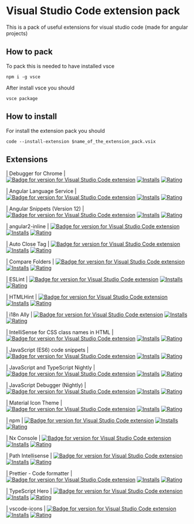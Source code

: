 # Visual Studio Code extension pack

This is a pack of useful extensions for visual studio code (made for angular projects)

## How to pack

To pack this is needed to have installed vsce

```
npm i -g vsce
```

After install vsce you should

```
vsce package
```

## How to install

For install the extension pack you should

```
code --install-extension $name_of_the_extension_pack.vsix
```

## Extensions

| Debugger for Chrome | [![Badge for version for Visual Studio Code extension](https://vsmarketplacebadge.apphb.com/version-short/msjsdiag.debugger-for-chrome.svg?color=blue&style=?style=for-the-badge&logo=visual-studio-code)](https://marketplace.visualstudio.com/items?itemName=msjsdiag.debugger-for-chrome&WT.mc_id=javascript-0000-jopapa) [![Installs](https://vsmarketplacebadge.apphb.com/installs-short/msjsdiag.debugger-for-chrome.svg?color=blue&style=flat-square)](https://marketplace.visualstudio.com/items?itemName=msjsdiag.debugger-for-chrome&WT.mc_id=javascript-0000-jopapa) [![Rating](https://vsmarketplacebadge.apphb.com/rating-short/msjsdiag.debugger-for-chrome.svg?color=blue&style=flat-square)](https://marketplace.visualstudio.com/items?itemName=msjsdiag.debugger-for-chrome&WT.mc_id=javascript-0000-jopapa)

| Angular Language Service | [![Badge for version for Visual Studio Code extension](https://vsmarketplacebadge.apphb.com/version-short/angular.ng-template.svg?color=blue&style=?style=for-the-badge&logo=visual-studio-code)](https://marketplace.visualstudio.com/items?itemName=angular.ng-template&WT.mc_id=javascript-0000-jopapa) [![Installs](https://vsmarketplacebadge.apphb.com/installs-short/angular.ng-template.svg?color=blue&style=flat-square)](https://marketplace.visualstudio.com/items?itemName=angular.ng-template&WT.mc_id=javascript-0000-jopapa) [![Rating](https://vsmarketplacebadge.apphb.com/rating-short/angular.ng-template.svg?color=blue&style=flat-square)](https://marketplace.visualstudio.com/items?itemName=angular.ng-template&WT.mc_id=javascript-0000-jopapa)

| Angular Snippets (Version 12) | [![Badge for version for Visual Studio Code extension](https://vsmarketplacebadge.apphb.com/version-short/johnpapa.angular2.svg?color=blue&style=?style=for-the-badge&logo=visual-studio-code)](https://marketplace.visualstudio.com/items?itemName=johnpapa.angular2&WT.mc_id=javascript-0000-jopapa) [![Installs](https://vsmarketplacebadge.apphb.com/installs-short/johnpapa.angular2.svg?color=blue&style=flat-square)](https://marketplace.visualstudio.com/items?itemName=johnpapa.angular2&WT.mc_id=javascript-0000-jopapa) [![Rating](https://vsmarketplacebadge.apphb.com/rating-short/johnpapa.angular2.svg?color=blue&style=flat-square)](https://marketplace.visualstudio.com/items?itemName=johnpapa.angular2&WT.mc_id=javascript-0000-jopapa)

| angular2-inline | [![Badge for version for Visual Studio Code extension](https://vsmarketplacebadge.apphb.com/version-short/natewallace.angular2-inline.svg?color=blue&style=?style=for-the-badge&logo=visual-studio-code)](https://marketplace.visualstudio.com/items?itemName=natewallace.angular2-inline&WT.mc_id=javascript-0000-jopapa) [![Installs](https://vsmarketplacebadge.apphb.com/installs-short/natewallace.angular2-inline.svg?color=blue&style=flat-square)](https://marketplace.visualstudio.com/items?itemName=natewallace.angular2-inline&WT.mc_id=javascript-0000-jopapa) [![Rating](https://vsmarketplacebadge.apphb.com/rating-short/natewallace.angular2-inline.svg?color=blue&style=flat-square)](https://marketplace.visualstudio.com/items?itemName=natewallace.angular2-inline&WT.mc_id=javascript-0000-jopapa)

| Auto Close Tag | [![Badge for version for Visual Studio Code extension](https://vsmarketplacebadge.apphb.com/version-short/formulahendry.auto-close-tag.svg?color=blue&style=?style=for-the-badge&logo=visual-studio-code)](https://marketplace.visualstudio.com/items?itemName=formulahendry.auto-close-tag&WT.mc_id=javascript-0000-jopapa) [![Installs](https://vsmarketplacebadge.apphb.com/installs-short/formulahendry.auto-close-tag.svg?color=blue&style=flat-square)](https://marketplace.visualstudio.com/items?itemName=formulahendry.auto-close-tag&WT.mc_id=javascript-0000-jopapa) [![Rating](https://vsmarketplacebadge.apphb.com/rating-short/formulahendry.auto-close-tag.svg?color=blue&style=flat-square)](https://marketplace.visualstudio.com/items?itemName=formulahendry.auto-close-tag&WT.mc_id=javascript-0000-jopapa)

| Compare Folders | [![Badge for version for Visual Studio Code extension](https://vsmarketplacebadge.apphb.com/version-short/moshfeu.compare-folders.svg?color=blue&style=?style=for-the-badge&logo=visual-studio-code)](https://marketplace.visualstudio.com/items?itemName=moshfeu.compare-folders&WT.mc_id=javascript-0000-jopapa) [![Installs](https://vsmarketplacebadge.apphb.com/installs-short/moshfeu.compare-folders.svg?color=blue&style=flat-square)](https://marketplace.visualstudio.com/items?itemName=moshfeu.compare-folders&WT.mc_id=javascript-0000-jopapa) [![Rating](https://vsmarketplacebadge.apphb.com/rating-short/moshfeu.compare-folders.svg?color=blue&style=flat-square)](https://marketplace.visualstudio.com/items?itemName=moshfeu.compare-folders&WT.mc_id=javascript-0000-jopapa)

| ESLint | [![Badge for version for Visual Studio Code extension](https://vsmarketplacebadge.apphb.com/version-short/dbaeumer.vscode-eslint.svg?color=blue&style=?style=for-the-badge&logo=visual-studio-code)](https://marketplace.visualstudio.com/items?itemName=dbaeumer.vscode-eslint&WT.mc_id=javascript-0000-jopapa) [![Installs](https://vsmarketplacebadge.apphb.com/installs-short/dbaeumer.vscode-eslint.svg?color=blue&style=flat-square)](https://marketplace.visualstudio.com/items?itemName=dbaeumer.vscode-eslint&WT.mc_id=javascript-0000-jopapa) [![Rating](https://vsmarketplacebadge.apphb.com/rating-short/dbaeumer.vscode-eslint.svg?color=blue&style=flat-square)](https://marketplace.visualstudio.com/items?itemName=dbaeumer.vscode-eslint&WT.mc_id=javascript-0000-jopapa)

| HTMLHint | [![Badge for version for Visual Studio Code extension](https://vsmarketplacebadge.apphb.com/version-short/mkaufman.htmlhint.svg?color=blue&style=?style=for-the-badge&logo=visual-studio-code)](https://marketplace.visualstudio.com/items?itemName=mkaufman.htmlhint&WT.mc_id=javascript-0000-jopapa) [![Installs](https://vsmarketplacebadge.apphb.com/installs-short/mkaufman.htmlhint.svg?color=blue&style=flat-square)](https://marketplace.visualstudio.com/items?itemName=mkaufman.htmlhint&WT.mc_id=javascript-0000-jopapa) [![Rating](https://vsmarketplacebadge.apphb.com/rating-short/mkaufman.htmlhint.svg?color=blue&style=flat-square)](https://marketplace.visualstudio.com/items?itemName=mkaufman.htmlhint&WT.mc_id=javascript-0000-jopapa)

| i18n Ally | [![Badge for version for Visual Studio Code extension](https://vsmarketplacebadge.apphb.com/version-short/lokalise.i18n-ally.svg?color=blue&style=?style=for-the-badge&logo=visual-studio-code)](https://marketplace.visualstudio.com/items?itemName=lokalise.i18n-ally&WT.mc_id=javascript-0000-jopapa) [![Installs](https://vsmarketplacebadge.apphb.com/installs-short/lokalise.i18n-ally.svg?color=blue&style=flat-square)](https://marketplace.visualstudio.com/items?itemName=lokalise.i18n-ally&WT.mc_id=javascript-0000-jopapa) [![Rating](https://vsmarketplacebadge.apphb.com/rating-short/lokalise.i18n-ally.svg?color=blue&style=flat-square)](https://marketplace.visualstudio.com/items?itemName=lokalise.i18n-ally&WT.mc_id=javascript-0000-jopapa)

| IntelliSense for CSS class names in HTML | [![Badge for version for Visual Studio Code extension](https://vsmarketplacebadge.apphb.com/version-short/zignd.html-css-class-completion.svg?color=blue&style=?style=for-the-badge&logo=visual-studio-code)](https://marketplace.visualstudio.com/items?itemName=zignd.html-css-class-completion&WT.mc_id=javascript-0000-jopapa) [![Installs](https://vsmarketplacebadge.apphb.com/installs-short/zignd.html-css-class-completion.svg?color=blue&style=flat-square)](https://marketplace.visualstudio.com/items?itemName=zignd.html-css-class-completion&WT.mc_id=javascript-0000-jopapa) [![Rating](https://vsmarketplacebadge.apphb.com/rating-short/zignd.html-css-class-completion.svg?color=blue&style=flat-square)](https://marketplace.visualstudio.com/items?itemName=zignd.html-css-class-completion&WT.mc_id=javascript-0000-jopapa)

| JavaScript (ES6) code snippets | [![Badge for version for Visual Studio Code extension](https://vsmarketplacebadge.apphb.com/version-short/xabikos.javascriptsnippet.svg?color=blue&style=?style=for-the-badge&logo=visual-studio-code)](https://marketplace.visualstudio.com/items?itemName=xabikos.javascriptsnippet&WT.mc_id=javascript-0000-jopapa) [![Installs](https://vsmarketplacebadge.apphb.com/installs-short/xabikos.javascriptsnippet.svg?color=blue&style=flat-square)](https://marketplace.visualstudio.com/items?itemName=xabikos.javascriptsnippet&WT.mc_id=javascript-0000-jopapa) [![Rating](https://vsmarketplacebadge.apphb.com/rating-short/xabikos.javascriptsnippet.svg?color=blue&style=flat-square)](https://marketplace.visualstudio.com/items?itemName=xabikos.javascriptsnippet&WT.mc_id=javascript-0000-jopapa)

| JavaScript and TypeScript Nightly | [![Badge for version for Visual Studio Code extension](https://vsmarketplacebadge.apphb.com/version-short/ms-vscode.vscode-typescript-next.svg?color=blue&style=?style=for-the-badge&logo=visual-studio-code)](https://marketplace.visualstudio.com/items?itemName=ms-vscode.vscode-typescript-next&WT.mc_id=javascript-0000-jopapa) [![Installs](https://vsmarketplacebadge.apphb.com/installs-short/ms-vscode.vscode-typescript-next.svg?color=blue&style=flat-square)](https://marketplace.visualstudio.com/items?itemName=ms-vscode.vscode-typescript-next&WT.mc_id=javascript-0000-jopapa) [![Rating](https://vsmarketplacebadge.apphb.com/rating-short/ms-vscode.vscode-typescript-next.svg?color=blue&style=flat-square)](https://marketplace.visualstudio.com/items?itemName=ms-vscode.vscode-typescript-next&WT.mc_id=javascript-0000-jopapa)

| JavaScript Debugger (Nightly) | [![Badge for version for Visual Studio Code extension](https://vsmarketplacebadge.apphb.com/version-short/ms-vscode.js-debug-nightly.svg?color=blue&style=?style=for-the-badge&logo=visual-studio-code)](https://marketplace.visualstudio.com/items?itemName=ms-vscode.js-debug-nightly&WT.mc_id=javascript-0000-jopapa) [![Installs](https://vsmarketplacebadge.apphb.com/installs-short/ms-vscode.js-debug-nightly.svg?color=blue&style=flat-square)](https://marketplace.visualstudio.com/items?itemName=ms-vscode.js-debug-nightly&WT.mc_id=javascript-0000-jopapa) [![Rating](https://vsmarketplacebadge.apphb.com/rating-short/ms-vscode.js-debug-nightly.svg?color=blue&style=flat-square)](https://marketplace.visualstudio.com/items?itemName=ms-vscode.js-debug-nightly&WT.mc_id=javascript-0000-jopapa)

| Material Icon Theme | [![Badge for version for Visual Studio Code extension](https://vsmarketplacebadge.apphb.com/version-short/pkief.material-icon-theme.svg?color=blue&style=?style=for-the-badge&logo=visual-studio-code)](https://marketplace.visualstudio.com/items?itemName=pkief.material-icon-theme&WT.mc_id=javascript-0000-jopapa) [![Installs](https://vsmarketplacebadge.apphb.com/installs-short/pkief.material-icon-theme.svg?color=blue&style=flat-square)](https://marketplace.visualstudio.com/items?itemName=pkief.material-icon-theme&WT.mc_id=javascript-0000-jopapa) [![Rating](https://vsmarketplacebadge.apphb.com/rating-short/pkief.material-icon-theme.svg?color=blue&style=flat-square)](https://marketplace.visualstudio.com/items?itemName=pkief.material-icon-theme&WT.mc_id=javascript-0000-jopapa)

| npm | [![Badge for version for Visual Studio Code extension](https://vsmarketplacebadge.apphb.com/version-short/eg2.vscode-npm-script.svg?color=blue&style=?style=for-the-badge&logo=visual-studio-code)](https://marketplace.visualstudio.com/items?itemName=eg2.vscode-npm-script&WT.mc_id=javascript-0000-jopapa) [![Installs](https://vsmarketplacebadge.apphb.com/installs-short/eg2.vscode-npm-script.svg?color=blue&style=flat-square)](https://marketplace.visualstudio.com/items?itemName=eg2.vscode-npm-script&WT.mc_id=javascript-0000-jopapa) [![Rating](https://vsmarketplacebadge.apphb.com/rating-short/eg2.vscode-npm-script.svg?color=blue&style=flat-square)](https://marketplace.visualstudio.com/items?itemName=eg2.vscode-npm-script&WT.mc_id=javascript-0000-jopapa)

| Nx Console | [![Badge for version for Visual Studio Code extension](https://vsmarketplacebadge.apphb.com/version-short/nrwl.angular-console.svg?color=blue&style=?style=for-the-badge&logo=visual-studio-code)](https://marketplace.visualstudio.com/items?itemName=nrwl.angular-console&WT.mc_id=javascript-0000-jopapa) [![Installs](https://vsmarketplacebadge.apphb.com/installs-short/nrwl.angular-console.svg?color=blue&style=flat-square)](https://marketplace.visualstudio.com/items?itemName=nrwl.angular-console&WT.mc_id=javascript-0000-jopapa) [![Rating](https://vsmarketplacebadge.apphb.com/rating-short/nrwl.angular-console.svg?color=blue&style=flat-square)](https://marketplace.visualstudio.com/items?itemName=nrwl.angular-console&WT.mc_id=javascript-0000-jopapa)

| Path Intellisense | [![Badge for version for Visual Studio Code extension](https://vsmarketplacebadge.apphb.com/version-short/christian-kohler.path-intellisense.svg?color=blue&style=?style=for-the-badge&logo=visual-studio-code)](https://marketplace.visualstudio.com/items?itemName=christian-kohler.path-intellisense&WT.mc_id=javascript-0000-jopapa) [![Installs](https://vsmarketplacebadge.apphb.com/installs-short/christian-kohler.path-intellisense.svg?color=blue&style=flat-square)](https://marketplace.visualstudio.com/items?itemName=christian-kohler.path-intellisense&WT.mc_id=javascript-0000-jopapa) [![Rating](https://vsmarketplacebadge.apphb.com/rating-short/christian-kohler.path-intellisense.svg?color=blue&style=flat-square)](https://marketplace.visualstudio.com/items?itemName=christian-kohler.path-intellisense&WT.mc_id=javascript-0000-jopapa)

| Prettier - Code formatter | [![Badge for version for Visual Studio Code extension](https://vsmarketplacebadge.apphb.com/version-short/esbenp.prettier-vscode.svg?color=blue&style=?style=for-the-badge&logo=visual-studio-code)](https://marketplace.visualstudio.com/items?itemName=esbenp.prettier-vscode&WT.mc_id=javascript-0000-jopapa) [![Installs](https://vsmarketplacebadge.apphb.com/installs-short/esbenp.prettier-vscode.svg?color=blue&style=flat-square)](https://marketplace.visualstudio.com/items?itemName=esbenp.prettier-vscode&WT.mc_id=javascript-0000-jopapa) [![Rating](https://vsmarketplacebadge.apphb.com/rating-short/esbenp.prettier-vscode.svg?color=blue&style=flat-square)](https://marketplace.visualstudio.com/items?itemName=esbenp.prettier-vscode&WT.mc_id=javascript-0000-jopapa)

| TypeScript Hero | [![Badge for version for Visual Studio Code extension](https://vsmarketplacebadge.apphb.com/version-short/rbbit.typescript-hero.svg?color=blue&style=?style=for-the-badge&logo=visual-studio-code)](https://marketplace.visualstudio.com/items?itemName=rbbit.typescript-hero&WT.mc_id=javascript-0000-jopapa) [![Installs](https://vsmarketplacebadge.apphb.com/installs-short/rbbit.typescript-hero.svg?color=blue&style=flat-square)](https://marketplace.visualstudio.com/items?itemName=rbbit.typescript-hero&WT.mc_id=javascript-0000-jopapa) [![Rating](https://vsmarketplacebadge.apphb.com/rating-short/rbbit.typescript-hero.svg?color=blue&style=flat-square)](https://marketplace.visualstudio.com/items?itemName=rbbit.typescript-hero&WT.mc_id=javascript-0000-jopapa)

| vscode-icons | [![Badge for version for Visual Studio Code extension](https://vsmarketplacebadge.apphb.com/version-short/vscode-icons-team.vscode-icons.svg?color=blue&style=?style=for-the-badge&logo=visual-studio-code)](https://marketplace.visualstudio.com/items?itemName=vscode-icons-team.vscode-icons&WT.mc_id=javascript-0000-jopapa) [![Installs](https://vsmarketplacebadge.apphb.com/installs-short/vscode-icons-team.vscode-icons.svg?color=blue&style=flat-square)](https://marketplace.visualstudio.com/items?itemName=vscode-icons-team.vscode-icons&WT.mc_id=javascript-0000-jopapa) [![Rating](https://vsmarketplacebadge.apphb.com/rating-short/vscode-icons-team.vscode-icons.svg?color=blue&style=flat-square)](https://marketplace.visualstudio.com/items?itemName=vscode-icons-team.vscode-icons&WT.mc_id=javascript-0000-jopapa)
